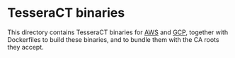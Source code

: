 # TesseraCT binaries

This directory contains TesseraCT binaries for [AWS](./aws/) and [GCP](./gcp/),
together with Dockerfiles to build these binaries, and to bundle them with the
CA roots they accept.
